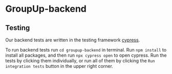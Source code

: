 # GroupUp-backend

## Testing

Our backend tests are written in the testing framework [cypress](https://docs.cypress.io/).

To run backend tests run `cd groupup-backend` in terminal. Run `npm install` to install all packages, and then run `npx cypress open` to open cypress. Run the tests by clicking them individually, or run all of them by clicking the `Run integration tests` button in the upper right corner.
